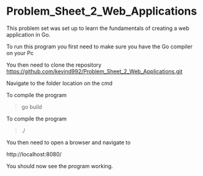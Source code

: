 # Problem_Sheet_2_Web_Applications


This problem set was set up to learn the fundamentals of creating a web application in Go.

To run this program you first need to make sure you have the Go compiler on your Pc

You then need to clone the repository https://github.com/kevind992/Problem_Sheet_2_Web_Applications.git

Navigate to the folder location on the cmd

To compile the program  

> go build

To compile the program

> ./<file-name>

You then need to open a browser and navigate to 

http://localhost:8080/

You should now see the program working.
